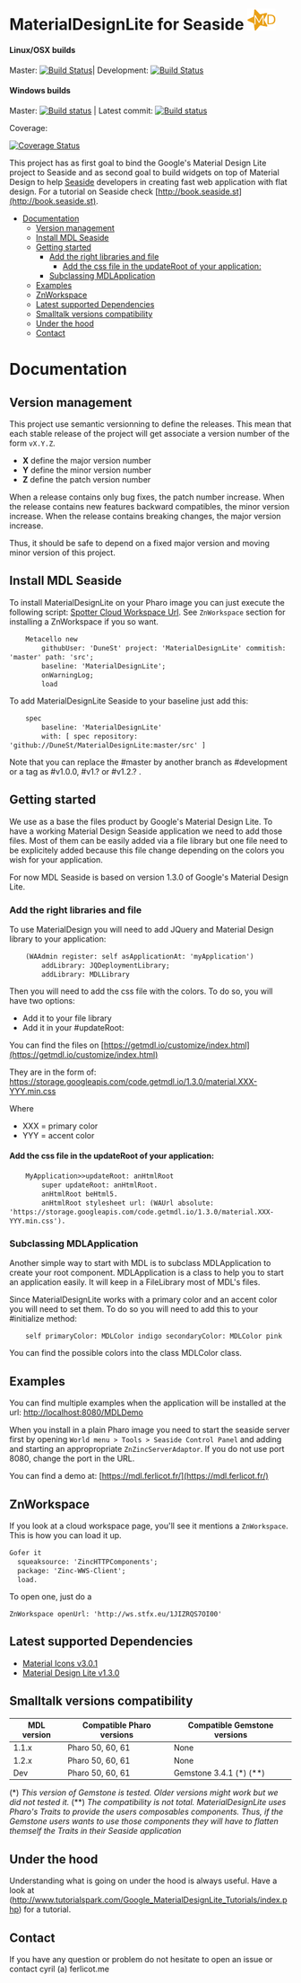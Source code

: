 # MaterialDesignLite for Seaside <img src="https://raw.githubusercontent.com/DuneSt/MaterialDesignLite/development/resources/logos/logoFull.png" width="50">

#### Linux/OSX builds
Master: [![Build Status](https://travis-ci.org/DuneSt/MaterialDesignLite.svg?branch=master)](https://travis-ci.org/DuneSt/MaterialDesignLite)| Development: [![Build Status](https://travis-ci.org/DuneSt/MaterialDesignLite.svg?branch=development)](https://travis-ci.org/DuneSt/MaterialDesignLite)

#### Windows builds
Master: [![Build status](https://ci.appveyor.com/api/projects/status/1d20eiwk92jpgfni/branch/master?svg=true)](https://ci.appveyor.com/project/jecisc/materialdesignlite/branch/master) | Latest commit: [![Build status](https://ci.appveyor.com/api/projects/status/1d20eiwk92jpgfni?svg=true)](https://ci.appveyor.com/project/jecisc/materialdesignlite)

Coverage:

[![Coverage Status](https://coveralls.io/repos/github/DuneSt/MaterialDesignLite/badge.svg)](https://coveralls.io/github/DuneSt/MaterialDesignLite)

This project has as first goal to bind the Google's Material Design Lite project to Seaside and as second goal to build widgets on top of Material Design to help [Seaside](https://github.com/SeasideSt/Seaside) developers in creating fast web application with flat design. For a tutorial on Seaside check [http://book.seaside.st](http://book.seaside.st).

- [Documentation](#documentation)
  * [Version management](#version-management)
  * [Install MDL Seaside](#install-mdl-seaside)
  * [Getting started](#getting-started)
    + [Add the right libraries and file](#add-the-right-libraries-and-file)
      - [Add the css file in the updateRoot of your application:](#add-the-css-file-in-the-updateroot-of-your-application-)
    + [Subclassing MDLApplication](#subclassing-mdlapplication)
  * [Examples](#examples)
  * [ZnWorkspace](#znworkspace)
  * [Latest supported Dependencies](#latest-supported-dependencies)
  * [Smalltalk versions compatibility](#smalltalk-versions-compatibility)
  * [Under the hood](#under-the-hood)
  * [Contact](#contact)

# Documentation

## Version management 

This project use semantic versionning to define the releases. This mean that each stable release of the project will get associate a version number of the form `vX.Y.Z`. 

- **X** define the major version number
- **Y** define the minor version number 
- **Z** define the patch version number

When a release contains only bug fixes, the patch number increase. When the release contains new features backward compatibles, the minor version increase. When the release contains breaking changes, the major version increase. 

Thus, it should be safe to depend on a fixed major version and moving minor version of this project.

## Install MDL Seaside

To install MaterialDesignLite on your Pharo image you can just execute the following script:  [Spotter Cloud Workspace Url](http://ws.stfx.eu/1JIZRQS7OI00). See ``ZnWorkspace`` section for installing a ZnWorkspace if you so want.

```Smalltalk
    Metacello new
    	githubUser: 'DuneSt' project: 'MaterialDesignLite' commitish: 'master' path: 'src';
    	baseline: 'MaterialDesignLite';
    	onWarningLog;
    	load
```

To add MaterialDesignLite Seaside to your baseline just add this:

```Smalltalk
    spec
    	baseline: 'MaterialDesignLite'
    	with: [ spec repository: 'github://DuneSt/MaterialDesignLite:master/src' ]
```

Note that you can replace the #master by another branch as #development or a tag as #v1.0.0, #v1.? or #v1.2.? .

## Getting started

We use as a base the files product by Google's Material Design Lite. To have a working Material Design Seaside application we need to add those files.
Most of them can be easily added via a file library but one file need to be explicitely added because this file change depending on the colors you wish for your application.

For now MDL Seaside is based on version 1.3.0 of Google's Material Design Lite.

### Add the right libraries and file

To use MaterialDesign you will need to add JQuery and Material Design library to your application:

```Smalltalk
	(WAAdmin register: self asApplicationAt: 'myApplication')
		addLibrary: JQDeploymentLibrary;
		addLibrary: MDLLibrary
```

Then you will need to add the css file with the colors. To do so, you will have two options:
 * Add it to your file library
 * Add it in your #updateRoot:

You can find the files on [https://getmdl.io/customize/index.html](https://getmdl.io/customize/index.html)

They are in the form of: https://storage.googleapis.com/code.getmdl.io/1.3.0/material.XXX-YYY.min.css

Where 	    
 * XXX = primary color
 * YYY = accent color

#### Add the css file in the updateRoot of your application:

```Smalltalk
    MyApplication>>updateRoot: anHtmlRoot
	    super updateRoot: anHtmlRoot.
	    anHtmlRoot beHtml5.
	    anHtmlRoot stylesheet url: (WAUrl absolute: 'https://storage.googleapis.com/code.getmdl.io/1.3.0/material.XXX-YYY.min.css').
```

### Subclassing MDLApplication

Another simple way to start with MDL is to subclass MDLApplication to create your root component.
MDLApplication is a class to help you to start an application easily. It will keep in a FileLibrary most of MDL's files.

Since MaterialDesignLite works with a primary color and an accent color you will need to set them. To do so you will need to add this to your #initialize method:

```Smalltalk
    self primaryColor: MDLColor indigo secondaryColor: MDLColor pink
```

You can find the possible colors into the class MDLColor class.

## Examples

You can find multiple examples when the application will be installed at the url: [http://localhost:8080/MDLDemo](http://localhost:8080/MDLDemo)

When you install in a plain Pharo image you need to start the seaside server first by opening `World menu > Tools > Seaside Control Panel` and adding and starting an appropropriate `ZnZincServerAdaptor`. If you do not use port 8080, change the port in the URL.

You can find a demo at: [https://mdl.ferlicot.fr/](https://mdl.ferlicot.fr/)

## ZnWorkspace

If you look at a cloud workspace page, you'll see it mentions a `ZnWorkspace`. This is how you can load it up.

```Smalltalk
Gofer it
  squeaksource: 'ZincHTTPComponents';
  package: 'Zinc-WWS-Client';
  load.
```

To open one, just do a
```Smalltalk
ZnWorkspace openUrl: 'http://ws.stfx.eu/1JIZRQS7OI00'
```

## Latest supported Dependencies

- [Material Icons v3.0.1](https://github.com/google/material-design-icons/releases/tag/3.0.1)
- [Material Design Lite v1.3.0](https://github.com/google/material-design-lite/releases/tag/v1.3.0)

## Smalltalk versions compatibility

| MDL version 	| Compatible Pharo versions 	| Compatible Gemstone versions 	|
|-------------	|---------------------------	|---------------------------	|
| 1.1.x       	| Pharo 50, 60, 61				| None							|
| 1.2.x       	| Pharo 50, 60, 61				| None							|
| Dev       	| Pharo 50, 60, 61				| Gemstone 3.4.1 (*) (**)		|

(*) *This version of Gemstone is tested. Older versions might work but we did not tested it.*
(**) *The compatibility is not total. MaterialDesignLite uses Pharo's Traits to provide the users composables components. Thus, if the Gemstone users wants to use those components they will have to flatten themself the Traits in their Seaside application*

## Under the hood

Understanding what is going on under the hood is always useful. Have a look at (http://www.tutorialspark.com/Google_MaterialDesignLite_Tutorials/index.php) for a tutorial.

## Contact

If you have any question or problem do not hesitate to open an issue or contact cyril (a) ferlicot.me 